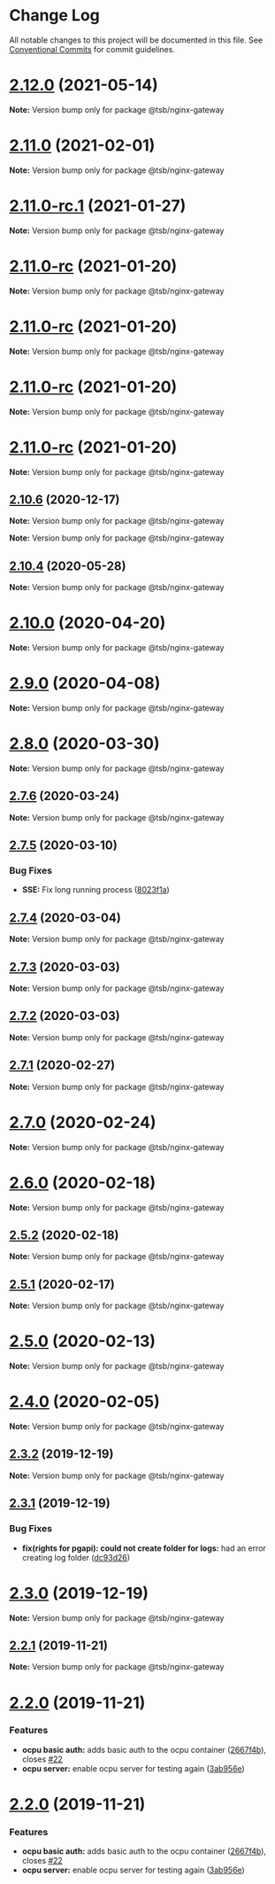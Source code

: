 # Change Log

All notable changes to this project will be documented in this file.
See [Conventional Commits](https://conventionalcommits.org) for commit guidelines.

# [2.12.0](https://github.com/technologiestiftung/flusshygiene-nginx-gateway/compare/v2.11.0...v2.12.0) (2021-05-14)

**Note:** Version bump only for package @tsb/nginx-gateway





# [2.11.0](https://github.com/technologiestiftung/flusshygiene-nginx-gateway/compare/v2.11.0-rc.1...v2.11.0) (2021-02-01)

**Note:** Version bump only for package @tsb/nginx-gateway





# [2.11.0-rc.1](https://github.com/technologiestiftung/flusshygiene-nginx-gateway/compare/v2.11.0-rc...v2.11.0-rc.1) (2021-01-27)

**Note:** Version bump only for package @tsb/nginx-gateway





# [2.11.0-rc](https://github.com/technologiestiftung/flusshygiene-nginx-gateway/compare/v2.10.6...v2.11.0-rc) (2021-01-20)

**Note:** Version bump only for package @tsb/nginx-gateway





# [2.11.0-rc](https://github.com/technologiestiftung/flusshygiene-nginx-gateway/compare/v2.10.6...v2.11.0-rc) (2021-01-20)

**Note:** Version bump only for package @tsb/nginx-gateway





# [2.11.0-rc](https://github.com/technologiestiftung/flusshygiene-nginx-gateway/compare/v2.10.6...v2.11.0-rc) (2021-01-20)

**Note:** Version bump only for package @tsb/nginx-gateway





# [2.11.0-rc](https://github.com/technologiestiftung/flusshygiene-nginx-gateway/compare/v2.10.6...v2.11.0-rc) (2021-01-20)

**Note:** Version bump only for package @tsb/nginx-gateway





## [2.10.6](https://github.com/technologiestiftung/flusshygiene-nginx-gateway/compare/v2.10.5...v2.10.6) (2020-12-17)

**Note:** Version bump only for package @tsb/nginx-gateway







**Note:** Version bump only for package @tsb/nginx-gateway





## [2.10.4](https://github.com/technologiestiftung/flusshygiene-nginx-gateway/compare/v2.10.0...v2.10.4) (2020-05-28)

**Note:** Version bump only for package @tsb/nginx-gateway





# [2.10.0](https://github.com/technologiestiftung/flusshygiene-nginx-gateway/compare/v2.9.0...v2.10.0) (2020-04-20)

**Note:** Version bump only for package @tsb/nginx-gateway





# [2.9.0](https://github.com/technologiestiftung/flusshygiene-nginx-gateway/compare/v2.8.0...v2.9.0) (2020-04-08)

**Note:** Version bump only for package @tsb/nginx-gateway





# [2.8.0](https://github.com/technologiestiftung/flusshygiene-nginx-gateway/compare/v2.7.6...v2.8.0) (2020-03-30)

**Note:** Version bump only for package @tsb/nginx-gateway





## [2.7.6](https://github.com/technologiestiftung/flusshygiene-nginx-gateway/compare/v2.7.5...v2.7.6) (2020-03-24)

**Note:** Version bump only for package @tsb/nginx-gateway





## [2.7.5](https://github.com/technologiestiftung/flusshygiene-nginx-gateway/compare/v2.7.4...v2.7.5) (2020-03-10)


### Bug Fixes

* **SSE:** Fix long running process ([8023f1a](https://github.com/technologiestiftung/flusshygiene-nginx-gateway/commit/8023f1a0bf78aa8460d5c5910ab750a19331f284))





## [2.7.4](https://github.com/technologiestiftung/flusshygiene-nginx-gateway/compare/v2.7.3...v2.7.4) (2020-03-04)

**Note:** Version bump only for package @tsb/nginx-gateway





## [2.7.3](https://github.com/technologiestiftung/flusshygiene-nginx-gateway/compare/v2.7.1...v2.7.3) (2020-03-03)

**Note:** Version bump only for package @tsb/nginx-gateway





## [2.7.2](https://github.com/technologiestiftung/flusshygiene-nginx-gateway/compare/v2.7.1...v2.7.2) (2020-03-03)

**Note:** Version bump only for package @tsb/nginx-gateway





## [2.7.1](https://github.com/technologiestiftung/flusshygiene-nginx-gateway/compare/v2.7.0...v2.7.1) (2020-02-27)

**Note:** Version bump only for package @tsb/nginx-gateway





# [2.7.0](https://github.com/technologiestiftung/flusshygiene-nginx-gateway/compare/v2.6.0...v2.7.0) (2020-02-24)

**Note:** Version bump only for package @tsb/nginx-gateway





# [2.6.0](https://github.com/technologiestiftung/flusshygiene-nginx-gateway/compare/v2.5.2...v2.6.0) (2020-02-18)

**Note:** Version bump only for package @tsb/nginx-gateway





## [2.5.2](https://github.com/technologiestiftung/flusshygiene-nginx-gateway/compare/v2.5.1...v2.5.2) (2020-02-18)

**Note:** Version bump only for package @tsb/nginx-gateway





## [2.5.1](https://github.com/technologiestiftung/flusshygiene-nginx-gateway/compare/v2.5.0...v2.5.1) (2020-02-17)

**Note:** Version bump only for package @tsb/nginx-gateway





# [2.5.0](https://github.com/technologiestiftung/flusshygiene-nginx-gateway/compare/v2.4.0...v2.5.0) (2020-02-13)

**Note:** Version bump only for package @tsb/nginx-gateway





# [2.4.0](https://github.com/technologiestiftung/flusshygiene-nginx-gateway/compare/v2.3.2...v2.4.0) (2020-02-05)

**Note:** Version bump only for package @tsb/nginx-gateway





## [2.3.2](https://github.com/technologiestiftung/flusshygiene-nginx-gateway/compare/v2.3.1...v2.3.2) (2019-12-19)

**Note:** Version bump only for package @tsb/nginx-gateway





## [2.3.1](https://github.com/technologiestiftung/flusshygiene-nginx-gateway/compare/v2.3.0...v2.3.1) (2019-12-19)


### Bug Fixes

* **fix(rights for pgapi): could not create folder for logs:** had an error creating log folder ([dc93d26](https://github.com/technologiestiftung/flusshygiene-nginx-gateway/commit/dc93d26cfff31fb36329cfd9ff4dc5565e304450))





# [2.3.0](https://github.com/technologiestiftung/flusshygiene-nginx-gateway/compare/v2.2.1...v2.3.0) (2019-12-19)

**Note:** Version bump only for package @tsb/nginx-gateway





## [2.2.1](https://github.com/technologiestiftung/flusshygiene-nginx-gateway/compare/v2.2.0...v2.2.1) (2019-11-21)

**Note:** Version bump only for package @tsb/nginx-gateway





# [2.2.0](https://github.com/technologiestiftung/flusshygiene-nginx-gateway/compare/v2.1.1...v2.2.0) (2019-11-21)


### Features

* **ocpu basic auth:** adds basic auth to the ocpu container ([2667f4b](https://github.com/technologiestiftung/flusshygiene-nginx-gateway/commit/2667f4bb55a15e0fb77ec05b6027367c2c6ab0a6)), closes [#22](https://github.com/technologiestiftung/flusshygiene-nginx-gateway/issues/22)
* **ocpu server:** enable ocpu server for testing again ([3ab956e](https://github.com/technologiestiftung/flusshygiene-nginx-gateway/commit/3ab956ec069d514ca61a79bf8b0ac7736bba68b8))





# [2.2.0](https://github.com/technologiestiftung/flusshygiene-nginx-gateway/compare/v2.1.1...v2.2.0) (2019-11-21)


### Features

* **ocpu basic auth:** adds basic auth to the ocpu container ([2667f4b](https://github.com/technologiestiftung/flusshygiene-nginx-gateway/commit/2667f4bb55a15e0fb77ec05b6027367c2c6ab0a6)), closes [#22](https://github.com/technologiestiftung/flusshygiene-nginx-gateway/issues/22)
* **ocpu server:** enable ocpu server for testing again ([3ab956e](https://github.com/technologiestiftung/flusshygiene-nginx-gateway/commit/3ab956ec069d514ca61a79bf8b0ac7736bba68b8))
